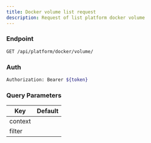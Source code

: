 ```yaml
---
title: Docker volume list request
description: Request of list platform docker volume
---
```


### Endpoint

```bash
GET /api/platform/docker/volume/
```

### Auth

```bash
Authorization: Bearer ${token}
```

### Query Parameters

| Key | Default |
|-----|---------|
| context |  |
| filter |  |

